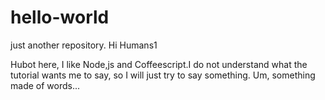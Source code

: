 # hello-world
just another repository.
Hi Humans1

Hubot here, I like Node,js and Coffeescript.I do not understand what the tutorial wants me to say,
so I will just try to say something. Um, something made of words...
